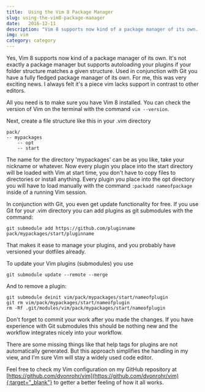 ```yaml
---
title:  Using the Vim 8 Package Manager
slug: using-the-vim8-package-manager
date:   2016-12-11
description: "Vim 8 supports now kind of a package manager of its own. It's not exactly a package manager but supports autoloading your plugins if your folder structure matches a given structure. Used in conjunction with Git you have a fully fledged package manager of its own."
img: vim
category: category
---
```


Yes, Vim 8 supports now kind of a package manager of its own. It's not exactly a package manager but supports autoloading your plugins if your folder structure matches a given structure. Used in conjunction with Git you have a fully fledged package manager of its own. For me, this was very exciting news. I always felt it's a piece vim lacks support in contrast to other editors.

<!--more-->

All you need is to make sure you have Vim 8 installed. You can check the version of Vim on the terminal with the command ```vim --version```.

Next, create a file structure like this in your .vim directory

```
pack/
-- mypackages
    -- opt
    -- start
```

The name for the directory 'mypackages' can be as you like, take your nickname or whatever. Now every plugin you place into the start directory will be loaded with Vim at start time, you don't have to copy files to directories or install anything. Every plugin you place into the opt directory you will have to load manually with the command ```:packadd nameofpackage``` inside of a running Vim session.

In conjunction with Git, you even get update functionality for free. If you use Git for your .vim directory you can add plugins as git submodules with the command:

```
git submodule add https://github.com/pluginname pack/mypackages/start/pluginname
```

That makes it ease to manage your plugins, and you probably have versioned your dotfiles already.

To update your Vim plugins (submodules) you use

```
git submodule update --remote --merge
```

And to remove a plugin:

```
git submodule deinit vim/pack/mypackages/start/nameofplugin
git rm vim/pack/mypackages/start/nameofplugin
rm -Rf .git/modules/vim/pack/mypackages/start/nameofplugin
```

Don't forget to commit your work after you made the changes. If you have experience with Git submodules this should be nothing new and the workflow integrates nicely into your workflow.

There are some missing things like that help tags for plugins are not automatically generated. But this approach simplifies the handling in my view, and I'm sure Vim will stay a widely used code editor.

Feel free to check my Vim configuration on my GitHub repository at [https://github.com/dvonrohr/vim](https://github.com/dvonrohr/vim){:target="_blank"} to getter a better feeling of how it all works.